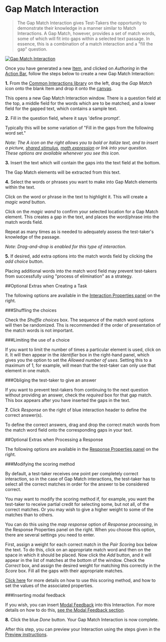 <!--
created_at: 2016-12-15
authors:         
    - "Catherine Pease"
--> 

# Gap Match Interaction

>The Gap Match Interaction gives Test-Takers the opportunity to demonstrate their knowledge in a manner similar to Match Interactions. A Gap Match, however, provides a set of match words, some of which will fit into gaps within a selected text passage. In essence, this is a combination of a match interaction and a "fill the gap" question. 

[![Gap Match Interaction](https://img.youtube.com/vi/QT_KpPkCb_w/hqdefault.jpg)](https://youtube.com/watch?v=QT_KpPkCb_w&rel=0 "Gap Match Interaction")

Once you have generated a new [Item](../appendix/glossary.md#item), and clicked on *Authoring* in the [Action Bar](../appendix/glossary.md#action-bar), follow the steps below to create a new Gap Match Interaction:

**1.** From the [Common Interactions library](../appendix/glossary.md#common-interactions-library) on the left, drag the *Gap Match* icon onto the blank Item and drop it onto the [canvas](../appendix/glossary.md#canvas).

This opens a new Gap Match Interaction window. There is a question field at the top, a middle field for the words which are to be matched, and a lower field for the gapped text, which contains a sample text.

**2.** Fill in the question field, where it says 'define prompt'. 

Typically this will be some variation of "Fill in the gaps from the following word set." 

*Note: The A icon on the right allows you to bold or italize text, and to insert a picture, [shared stimulus](../appendix/glossary.md#shared-stimulus), [math expression](../appendix/glossary.md#math-expression) or link into your question. These options are available whenever you see this icon.*

**3.** Insert the text which will contain the gaps into the text field at the bottom. 

The Gap Match elements will be extracted from this text.

**4.** Select the words or phrases you want to make into Gap Match elements within the text.

Click on the word or phrase in the text to highlight it. This will create a *magic wand* button.

Click on the *magic wand* to confirm your selected location for a Gap Match element. This creates a gap in the text, and places the word/phrase into the match words field.

Repeat as many times as is needed to adequately assess the test-taker's knowledge of the passage.

*Note: Drag-and-drop is enabled for this type of interaction.*

**5.** If desired, add extra options into the match words field by clicking the *add choice* button.

Placing additional words into the match word field may prevent test-takers from successfully using "process of elimination" as a strategy.

<aside class="optional-extras">
##Optional Extras when Creating a Task

The following options are available in the [Interaction Properties panel](../appendix/glossary.md#interaction-properties-panel) on the right.

###Shuffling the choices 

Check the *Shuffle choices* box. The sequence of the match word options will then be randomized. Ths is recommended if the order of presentation of the match words is not important.

###Limiting the use of a choice

If you want to limit the number of times a particular element is used, click on it. It will then appear in the *Identifier* box in the right-hand panel, which gives you the option to set the *Allowed number of uses*. Setting this to a maximum of 1, for example, will mean that the test-taker can only use that element in one match. 

###Obliging the test-taker to give an answer

If you want to prevent test-takers from continuing to the next question without providing an answer, check the *required* box for that gap match. This box appears after you have inserted the gaps in the text. 

</aside>

**7.** Click *Response* on the right of blue interaction header to define the correct answer(s).

To define the correct answers, drag and drop the correct match words from the match word field onto the corresponding gaps in your text. 

<aside class="optional-extras">
##Optional Extras when Processing a Response

The following options are available in the [Response Properties panel](../appendix/glossary.md#response-properties-panel) on the right.

###Modifying the scoring method

By default, a test-taker receives one point per completely correct interaction, so in the case of Gap Match interactions, the test-taker has to select all the correct matches in order for the answer to be considered correct.

You may want to modify the scoring method if, for example, you want the test-taker to receive partial credit for selecting some, but not all, of the correct matches. Or you may wish to give a higher weight to some of the matches than to others. 

You can do this using the *map response* option of *Response processing*, in the Response Properties panel on the right. When you choose this option, there are several settings you need to enter. 

First, assign a weight for each correct match in the *Pair Scoring* box below the text. To do this, click on an appropriate match word and then on the space in which it should be placed. Now click the *Add* button, and it will appear in the list of matches at the bottom of the window. Check the *Correct* box, and assign the desired weight for matching this correctly in the *Score* box. Fill all the gaps with their appropriate matches. 

[Click here](../items/item-scoring-rules.md#item-scoring-rules) for more details on how to use this scoring method, and how to set the values of the associated properties.


###Inserting modal feedback

If you wish, you can insert [Modal Feedback](../appendix/glossary.md#modal-feedback) into this Interaction. For more details on how to do this, [see the Modal Feedback section](../items/modal-feedback.md).

</aside>


**8.** Click the blue *Done* button. Your Gap Match Interaction is now complete.

After this step, you can preview your Interaction using the steps given in the [Preview instructions](../items/preview.md).

